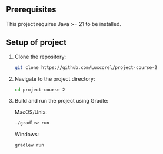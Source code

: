 ## Prerequisites

This project requires Java >= 21 to be installed.

## Setup of project

1. Clone the repository:

   ```bash
   git clone https://github.com/Luxcorel/project-course-2
   ```

2. Navigate to the project directory:

   ```bash
   cd project-course-2
   ```

3. Build and run the project using Gradle:

   MacOS/Unix:
   ```bash
   ./gradlew run
   ```
   
   Windows:
   ```bash
   gradlew run
   ```
